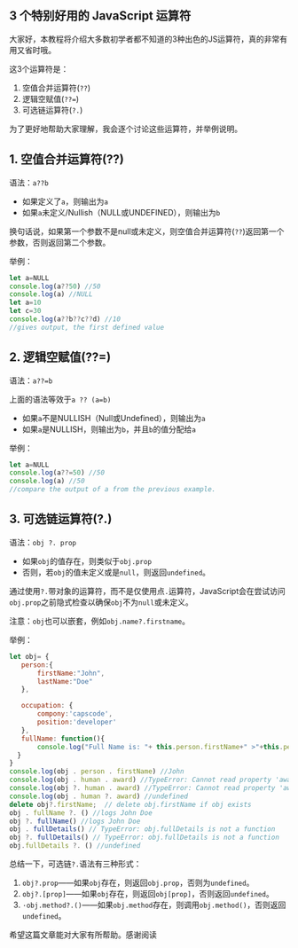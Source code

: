 ## 3 个特别好用的 JavaScript 运算符

大家好，本教程将介绍大多数初学者都不知道的3种出色的JS运算符，真的非常有用又省时哦。

这3个运算符是：

1. 空值合并运算符(`??`)
2. 逻辑空赋值(`??=`)
3. 可选链运算符(`?.`)

为了更好地帮助大家理解，我会逐个讨论这些运算符，并举例说明。

## 1. 空值合并运算符(??)

语法：`a??b`

- 如果定义了`a`，则输出为`a`
- 如果`a`未定义/Nullish（NULL或UNDEFINED），则输出为`b`

换句话说，如果第一个参数不是null或未定义，则空值合并运算符(`??`)返回第一个参数，否则返回第二个参数。

举例：

```javascript
let a=NULL
console.log(a??50) //50
console.log(a) //NULL
let a=10
let c=30
console.log(a??b??c??d) //10
//gives output, the first defined value
```

## 2. 逻辑空赋值(??=)

语法：`a??=b`

上面的语法等效于`a ?? (a=b)`

- 如果`a`不是NULLISH（Null或Undefined），则输出为`a`
- 如果`a`是NULLISH，则输出为`b`，并且`b`的值分配给`a`

举例：

```javascript
let a=NULL
console.log(a??=50) //50
console.log(a) //50
//compare the output of a from the previous example.
```

## 3. 可选链运算符(?.)

语法：`obj ?. prop`

- 如果`obj`的值存在，则类似于`obj.prop`
- 否则，若`obj`的值未定义或是`null`，则返回`undefined`。

通过使用`?.`带对象的运算符，而不是仅使用点`.`运算符，JavaScript会在尝试访问`obj.prop`之前隐式检查以确保`obj`不为`null`或未定义。

注意：`obj`也可以嵌套，例如`obj.name?.firstname`。

举例：

```javascript
let obj= {
   person:{
       firstName:"John",
       lastName:"Doe"
   },

   occupation: {
       compony:'capscode',
       position:'developer'
   },
   fullName: function(){
       console.log("Full Name is: "+ this.person.firstName+" >"+this.person.lastName)
  }
}
console.log(obj . person . firstName) //John
console.log(obj . human . award) //TypeError: Cannot read property 'award' of undefined
console.log(obj ?. human . award) //TypeError: Cannot read property 'award' of undefined
console.log(obj . human ?. award) //undefined
delete obj?.firstName;  // delete obj.firstName if obj exists
obj . fullName ?. () //logs John Doe
obj ?. fullName() //logs John Doe
obj . fullDetails() // TypeError: obj.fullDetails is not a function
obj ?. fullDetails() // TypeError: obj.fullDetails is not a function
obj.fullDetails ?. () //undefined
```

总结一下，可选链`?.`语法有三种形式：

1. `obj?.prop`——如果`obj`存在，则返回`obj.prop`，否则为`undefined`。
2. `obj?.[prop]`——如果`obj`存在，则返回`obj[prop]`，否则返回`undefined`。
3. `·obj.method?.()`——如果`obj.method`存在，则调用`obj.method()`，否则返回`undefined`。

希望这篇文章能对大家有所帮助。感谢阅读